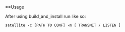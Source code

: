 ==Usage

After using build_and_install run like so:

````
satellite -c [PATH TO CONF] -m [ TRANSMIT / LISTEN ]
````
